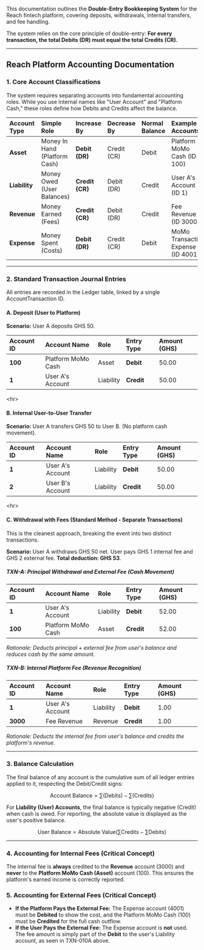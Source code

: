 This documentation outlines the **Double-Entry Bookkeeping System** for the Reach fintech platform, covering deposits, withdrawals, internal transfers, and fee handling.

The system relies on the core principle of double-entry: **For every transaction, the total Debits (DR) must equal the total Credits (CR).**

-----

## Reach Platform Accounting Documentation

### 1\. Core Account Classifications

The system requires separating accounts into fundamental accounting roles. While you use internal names like "User Account" and "Platform Cash," these roles define how Debits and Credits affect the balance.

| Account Type | Simple Role | Increase By | Decrease By | Normal Balance | Example Accounts |
| :--- | :--- | :--- | :--- | :--- | :--- |
| **Asset** | Money In Hand (Platform Cash) | **Debit (DR)** | Credit (CR) | Debit | Platform MoMo Cash (ID 100) |
| **Liability** | Money Owed (User Balances) | **Credit (CR)** | Debit (DR) | Credit | User A's Account (ID 1) |
| **Revenue** | Money Earned (Fees) | **Credit (CR)** | Debit (DR) | Credit | Fee Revenue (ID 3000) |
| **Expense** | Money Spent (Costs) | **Debit (DR)** | Credit (CR) | Debit | MoMo Transaction Expense (ID 4001) |

-----

### 2\. Standard Transaction Journal Entries

All entries are recorded in the $\text{Ledger}$ table, linked by a single $\text{AccountTransaction}$ ID.

#### A. Deposit (User to Platform)

**Scenario:** User A deposits $\text{GHS 50}$.

| Account ID | Account Name | Role | Entry Type | Amount (GHS) |
| :--- | :--- | :--- | :--- | :--- |
| **100** | Platform MoMo Cash | Asset | **Debit** | 50.00 |
| **1** | User A's Account | Liability | **Credit** | 50.00 |

\<hr\>

#### B. Internal User-to-User Transfer

**Scenario:** User A transfers $\text{GHS 50}$ to User B. (No platform cash movement).

| Account ID | Account Name | Role | Entry Type | Amount (GHS) |
| :--- | :--- | :--- | :--- | :--- |
| **1** | User A's Account | Liability | **Debit** | 50.00 |
| **2** | User B's Account | Liability | **Credit** | 50.00 |

\<hr\>

#### C. Withdrawal with Fees (Standard Method - Separate Transactions)

This is the cleanest approach, breaking the event into two distinct transactions.

**Scenario:** User A withdraws $\text{GHS 50}$ net. User pays $\text{GHS 1}$ internal fee and $\text{GHS 2}$ external fee. **Total deduction: $\text{GHS 53}$**.

##### TXN-A: Principal Withdrawal and External Fee (Cash Movement)

| Account ID | Account Name | Role | Entry Type | Amount (GHS) |
| :--- | :--- | :--- | :--- | :--- |
| **1** | User A's Account | Liability | **Debit** | 52.00 |
| **100** | Platform MoMo Cash | Asset | **Credit** | 52.00 |
*Rationale: Deducts principal + external fee from user's balance and reduces cash by the same amount.*

##### TXN-B: Internal Platform Fee (Revenue Recognition)

| Account ID | Account Name | Role | Entry Type | Amount (GHS) |
| :--- | :--- | :--- | :--- | :--- |
| **1** | User A's Account | Liability | **Debit** | 1.00 |
| **3000** | Fee Revenue | Revenue | **Credit** | 1.00 |
*Rationale: Deducts the internal fee from user's balance and credits the platform's revenue.*

-----

### 3\. Balance Calculation

The final balance of any account is the cumulative sum of all ledger entries applied to it, respecting the Debit/Credit signs:

$$\text{Account Balance} = \sum (\text{Debits}) - \sum (\text{Credits})$$

For **Liability (User) Accounts**, the final balance is typically negative (Credit) when cash is owed. For reporting, the absolute value is displayed as the user's positive balance.

$$\text{User Balance} = \text{Absolute Value} (\sum \text{Credits} - \sum \text{Debits})$$

-----

### 4\. Accounting for Internal Fees (Critical Concept)

The internal fee is **always** credited to the **Revenue** account ($\text{3000}$) and **never** to the **Platform MoMo Cash (Asset)** account ($\text{100}$). This ensures the platform's earned income is correctly reported.

### 5\. Accounting for External Fees (Critical Concept)

  * **If the Platform Pays the External Fee:** The $\text{Expense}$ account ($\text{4001}$) must be **Debited** to show the cost, and the $\text{Platform MoMo Cash}$ ($\text{100}$) must be **Credited** for the full cash outflow.
  * **If the User Pays the External Fee:** The $\text{Expense}$ account is **not** used. The fee amount is simply part of the **Debit** to the user's $\text{Liability}$ account, as seen in $\text{TXN-010A}$ above.